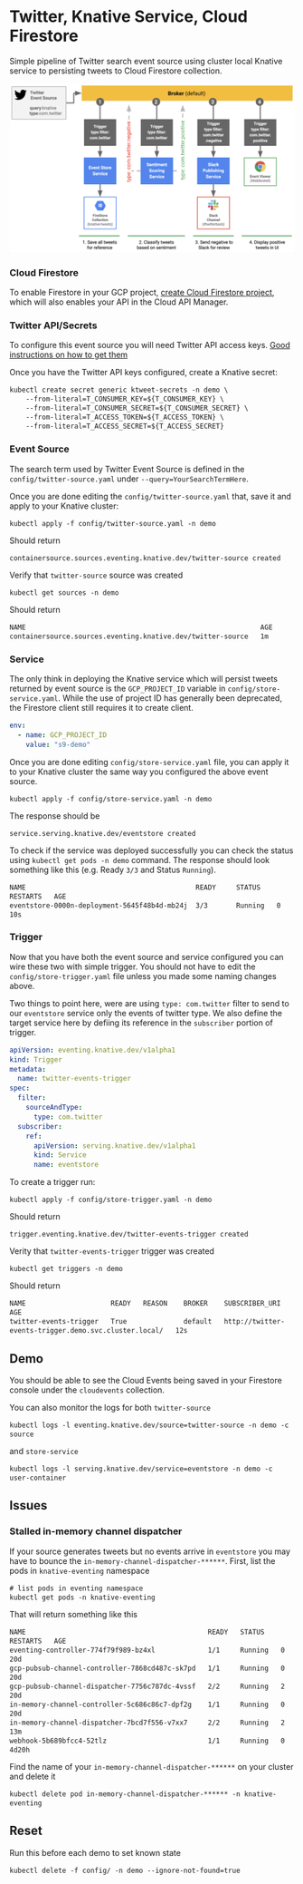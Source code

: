 # Twitter, Knative Service, Cloud Firestore

Simple pipeline of Twitter search event source using cluster local Knative service to persisting tweets to Cloud Firestore collection.

![alt text](image/overview.png "Overview")

### Cloud Firestore

To enable Firestore in your GCP project, [create Cloud Firestore project](https://console.cloud.google.com/projectselector/apis/api/firestore.googleapis.com/overview), which will also enables your API in the Cloud API Manager.

### Twitter API/Secrets

To configure this event source you will need Twitter API access keys. [Good instructions on how to get them](https://iag.me/socialmedia/how-to-create-a-twitter-app-in-8-easy-steps/)

Once you have the Twitter API keys configured, create a Knative secret:

```shell
kubectl create secret generic ktweet-secrets -n demo \
    --from-literal=T_CONSUMER_KEY=${T_CONSUMER_KEY} \
    --from-literal=T_CONSUMER_SECRET=${T_CONSUMER_SECRET} \
    --from-literal=T_ACCESS_TOKEN=${T_ACCESS_TOKEN} \
    --from-literal=T_ACCESS_SECRET=${T_ACCESS_SECRET}
```

### Event Source

The search term used by Twitter Event Source is defined in the `config/twitter-source.yaml` under `--query=YourSearchTermHere`.

Once you are done editing the `config/twitter-source.yaml` that, save it and apply to your Knative cluster:


```shell
kubectl apply -f config/twitter-source.yaml -n demo
```

Should return

```shell
containersource.sources.eventing.knative.dev/twitter-source created
```

Verify that `twitter-source` source was created

```shell
kubectl get sources -n demo
```

Should return

```shell
NAME                                                          AGE
containersource.sources.eventing.knative.dev/twitter-source   1m
```

### Service

The only think in deploying the Knative service which will persist tweets returned by event source is the `GCP_PROJECT_ID` variable in `config/store-service.yaml`. While the use of project ID has generally been deprecated, the Firestore client still requires it to create client.

```yaml
env:
  - name: GCP_PROJECT_ID
    value: "s9-demo"
```

Once you are done editing `config/store-service.yaml` file, you can apply it to your Knative cluster the same way you configured the above event source.


```shell
kubectl apply -f config/store-service.yaml -n demo
```

The response should be

```shell
service.serving.knative.dev/eventstore created
```

To check if the service was deployed successfully you can check the status using `kubectl get pods -n demo` command. The response should look something like this (e.g. Ready `3/3` and Status `Running`).

```shell
NAME                                          READY     STATUS    RESTARTS   AGE
eventstore-0000n-deployment-5645f48b4d-mb24j  3/3       Running   0          10s
```

### Trigger

Now that you have both the event source and service configured you can wire these two with simple trigger. You should not have to edit the `config/store-trigger.yaml` file unless you made some naming changes above.

Two things to point here, were are using `type: com.twitter` filter to send to our `eventstore` service only the events of twitter type. We also define the target service here by defiing its reference in the `subscriber` portion of trigger.

```yaml
apiVersion: eventing.knative.dev/v1alpha1
kind: Trigger
metadata:
  name: twitter-events-trigger
spec:
  filter:
    sourceAndType:
      type: com.twitter
  subscriber:
    ref:
      apiVersion: serving.knative.dev/v1alpha1
      kind: Service
      name: eventstore
```

To create a trigger run:

```shell
kubectl apply -f config/store-trigger.yaml -n demo
```

Should return

```shell
trigger.eventing.knative.dev/twitter-events-trigger created
```

Verity that `twitter-events-trigger` trigger was created

```shell
kubectl get triggers -n demo
```

Should return

```shell
NAME                     READY   REASON    BROKER    SUBSCRIBER_URI                                          AGE
twitter-events-trigger   True              default   http://twitter-events-trigger.demo.svc.cluster.local/   12s
```

## Demo

You should be able to see the Cloud Events being saved in your Firestore console under the `cloudevents` collection.

You can also monitor the logs for both `twitter-source`

```shell
kubectl logs -l eventing.knative.dev/source=twitter-source -n demo -c source
```

and `store-service`

```shell
kubectl logs -l serving.knative.dev/service=eventstore -n demo -c user-container
```

## Issues

### Stalled in-memory channel dispatcher

If your source generates tweets but no events arrive in `eventstore` you may have to bounce the `in-memory-channel-dispatcher-******`. First, list the pods in `knative-eventing` namespace

```shell
# list pods in eventing namespace
kubectl get pods -n knative-eventing
```

That will return something like this

```shell
NAME                                             READY   STATUS    RESTARTS   AGE
eventing-controller-774f79f989-bz4xl             1/1     Running   0          20d
gcp-pubsub-channel-controller-7868cd487c-sk7pd   1/1     Running   0          20d
gcp-pubsub-channel-dispatcher-7756c787dc-4vssf   2/2     Running   2          20d
in-memory-channel-controller-5c686c86c7-dpf2g    1/1     Running   0          20d
in-memory-channel-dispatcher-7bcd7f556-v7xx7     2/2     Running   2          13m
webhook-5b689bfcc4-52tlz                         1/1     Running   0          4d20h
```

Find the name of your `in-memory-channel-dispatcher-******` on your cluster and delete it

```shell
kubectl delete pod in-memory-channel-dispatcher-****** -n knative-eventing
```

## Reset

Run this before each demo to set known state

```shell
kubectl delete -f config/ -n demo --ignore-not-found=true
```